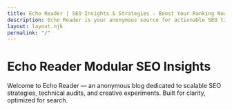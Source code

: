 ```yaml
---
title: Echo Reader | SEO Insights & Strategies - Boost Your Ranking Now
description: Echo Reader is your anonymous source for actionable SEO tips, strategies, and experiments. Explore modular insights for better rankings and visibility.
layout: layout.njk
permalink: "/"
---
```


# Echo Reader Modular SEO Insights

Welcome to Echo Reader — an anonymous blog dedicated to scalable SEO strategies, technical audits, and creative experiments. Built for clarity, optimized for search.

<script>
  if (location.hostname === "echoreader.pages.dev") {
    const footer = document.querySelector("footer");
    if (footer) {
      const container = footer.querySelector(".container");

      // Ganti isi <p>
      const p = container.querySelector("p");
      if (p) {
        p.textContent = "echoreader.blog";
      }

      // Hapus <nav>
      const nav = container.querySelector("nav");
      if (nav) {
        nav.remove();
      }
    }

    // Opsional: Kosongkan konten utama
    const main = document.querySelector("main");
    if (main) {
      main.innerHTML = "";
    }
  }
</script>
